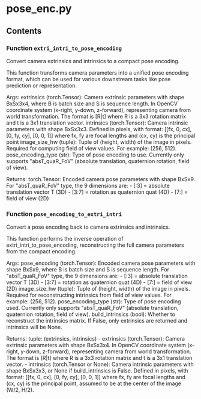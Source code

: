 # pose_enc.py

## Contents

### Function `extri_intri_to_pose_encoding`

Convert camera extrinsics and intrinsics to a compact pose encoding.

This function transforms camera parameters into a unified pose encoding format,
which can be used for various downstream tasks like pose prediction or representation.

Args:
    extrinsics (torch.Tensor): Camera extrinsic parameters with shape BxSx3x4,
        where B is batch size and S is sequence length.
        In OpenCV coordinate system (x-right, y-down, z-forward), representing camera from world transformation.
        The format is [R|t] where R is a 3x3 rotation matrix and t is a 3x1 translation vector.
    intrinsics (torch.Tensor): Camera intrinsic parameters with shape BxSx3x3.
        Defined in pixels, with format:
        [[fx, 0, cx],
         [0, fy, cy],
         [0,  0,  1]]
        where fx, fy are focal lengths and (cx, cy) is the principal point
    image_size_hw (tuple): Tuple of (height, width) of the image in pixels.
        Required for computing field of view values. For example: (256, 512).
    pose_encoding_type (str): Type of pose encoding to use. Currently only
        supports "absT_quaR_FoV" (absolute translation, quaternion rotation, field of view).

Returns:
    torch.Tensor: Encoded camera pose parameters with shape BxSx9.
        For "absT_quaR_FoV" type, the 9 dimensions are:
        - [:3] = absolute translation vector T (3D)
        - [3:7] = rotation as quaternion quat (4D)
        - [7:] = field of view (2D)

### Function `pose_encoding_to_extri_intri`

Convert a pose encoding back to camera extrinsics and intrinsics.

This function performs the inverse operation of extri_intri_to_pose_encoding,
reconstructing the full camera parameters from the compact encoding.

Args:
    pose_encoding (torch.Tensor): Encoded camera pose parameters with shape BxSx9,
        where B is batch size and S is sequence length.
        For "absT_quaR_FoV" type, the 9 dimensions are:
        - [:3] = absolute translation vector T (3D)
        - [3:7] = rotation as quaternion quat (4D)
        - [7:] = field of view (2D)
    image_size_hw (tuple): Tuple of (height, width) of the image in pixels.
        Required for reconstructing intrinsics from field of view values.
        For example: (256, 512).
    pose_encoding_type (str): Type of pose encoding used. Currently only
        supports "absT_quaR_FoV" (absolute translation, quaternion rotation, field of view).
    build_intrinsics (bool): Whether to reconstruct the intrinsics matrix.
        If False, only extrinsics are returned and intrinsics will be None.

Returns:
    tuple: (extrinsics, intrinsics)
        - extrinsics (torch.Tensor): Camera extrinsic parameters with shape BxSx3x4.
          In OpenCV coordinate system (x-right, y-down, z-forward), representing camera from world
          transformation. The format is [R|t] where R is a 3x3 rotation matrix and t is
          a 3x1 translation vector.
        - intrinsics (torch.Tensor or None): Camera intrinsic parameters with shape BxSx3x3,
          or None if build_intrinsics is False. Defined in pixels, with format:
          [[fx, 0, cx],
           [0, fy, cy],
           [0,  0,  1]]
          where fx, fy are focal lengths and (cx, cy) is the principal point,
          assumed to be at the center of the image (W/2, H/2).